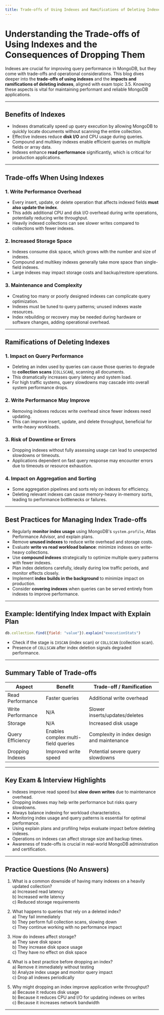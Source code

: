 ```yaml
---
title: Trade-offs of Using Indexes and Ramifications of Deleting Indexes in MongoDB
---
```


# Understanding the Trade-offs of Using Indexes and the Consequences of Dropping Them

Indexes are crucial for improving query performance in MongoDB, but they come with trade-offs and operational considerations. This blog dives deeper into the **trade-offs of using indexes** and the **impacts and ramifications of deleting indexes**, aligned with exam topic 3.5. Knowing these aspects is vital for maintaining performant and reliable MongoDB applications.

***

## Benefits of Indexes

- Indexes dramatically speed up query execution by allowing MongoDB to quickly locate documents without scanning the entire collection.
- Effective indexes reduce **disk I/O** and CPU usage during queries.
- Compound and multikey indexes enable efficient queries on multiple fields or array data.
- Indexes enhance **read performance** significantly, which is critical for production applications.

***

## Trade-offs When Using Indexes

### 1. Write Performance Overhead

- Every insert, update, or delete operation that affects indexed fields **must also update the index**.
- This adds additional CPU and disk I/O overhead during write operations, potentially reducing write throughput.
- Heavily indexed collections can see slower writes compared to collections with fewer indexes.
  
### 2. Increased Storage Space

- Indexes consume disk space, which grows with the number and size of indexes.
- Compound and multikey indexes generally take more space than single-field indexes.
- Large indexes may impact storage costs and backup/restore operations.

### 3. Maintenance and Complexity

- Creating too many or poorly designed indexes can complicate query optimization.
- Indexes must be tuned to query patterns; unused indexes waste resources.
- Index rebuilding or recovery may be needed during hardware or software changes, adding operational overhead.

***

## Ramifications of Deleting Indexes

### 1. Impact on Query Performance

- Deleting an index used by queries can cause those queries to degrade to **collection scans** (`COLLSCAN`), scanning all documents.
- This dramatically increases query latency and system load.
- For high traffic systems, query slowdowns may cascade into overall system performance drops.

### 2. Write Performance May Improve

- Removing indexes reduces write overhead since fewer indexes need updating.
- This can improve insert, update, and delete throughput, beneficial for write-heavy workloads.

### 3. Risk of Downtime or Errors

- Dropping indexes without fully assessing usage can lead to unexpected slowdowns or timeouts.
- Applications dependent on fast query response may encounter errors due to timeouts or resource exhaustion.

### 4. Impact on Aggregation and Sorting

- Some aggregation pipelines and sorts rely on indexes for efficiency.
- Deleting relevant indexes can cause memory-heavy in-memory sorts, leading to performance bottlenecks or failures.

***

## Best Practices for Managing Index Trade-offs

- Regularly **monitor index usage** using MongoDB's `system.profile`, Atlas Performance Advisor, and explain plans.
- Remove **unused indexes** to reduce write overhead and storage costs.
- Evaluate **write vs read workload balance**: minimize indexes on write-heavy collections.
- Use **compound indexes** strategically to optimize multiple query patterns with fewer indexes.
- Plan index deletions carefully, ideally during low traffic periods, and monitor effects closely.
- Implement **index builds in the background** to minimize impact on production.
- Consider **covering indexes** when queries can be served entirely from indexes to improve performance.

***

## Example: Identifying Index Impact with Explain Plan

```js
db.collection.find({field: "value"}).explain("executionStats")
```

- Check if the stage is `IXSCAN` (index scan) or `COLLSCAN` (collection scan).
- Presence of `COLLSCAN` after index deletion signals degraded performance.

***

## Summary Table of Trade-offs

| Aspect               | Benefit                            | Trade-off / Ramification                |
|----------------------|----------------------------------|---------------------------------------|
| Read Performance     | Faster queries                   | Additional write overhead              |
| Write Performance    | N/A                              | Slower inserts/updates/deletes        |
| Storage              | N/A                              | Increased disk usage                   |
| Query Efficiency     | Enables complex multi-field queries | Complexity in index design and maintenance |
| Dropping Indexes     | Improved write speed             | Potential severe query slowdowns       |

***

## Key Exam & Interview Highlights

- Indexes improve read speed but **slow down writes** due to maintenance overhead.
- Dropping indexes may help write performance but risks query slowdowns.
- Always balance indexing for workload characteristics.
- Monitoring index usage and query patterns is essential for optimal performance.
- Using explain plans and profiling helps evaluate impact before deleting indexes.
- Operations on indexes can affect storage size and backup times.
- Awareness of trade-offs is crucial in real-world MongoDB administration and certification.

***

## Practice Questions (No Answers)

1. What is a common downside of having many indexes on a heavily updated collection?  
a) Increased read latency  
b) Increased write latency  
c) Reduced storage requirements  

2. What happens to queries that rely on a deleted index?  
a) They fail immediately  
b) They perform full collection scans, slowing down  
c) They continue working with no performance impact  

3. How do indexes affect storage?  
a) They save disk space  
b) They increase disk space usage  
c) They have no effect on disk space  

4. What is a best practice before dropping an index?  
a) Remove it immediately without testing  
b) Analyze index usage and monitor query impact  
c) Drop all indexes periodically  

5. Why might dropping an index improve application write throughput?  
a) Because it reduces disk usage  
b) Because it reduces CPU and I/O for updating indexes on writes  
c) Because it increases network bandwidth  

***

